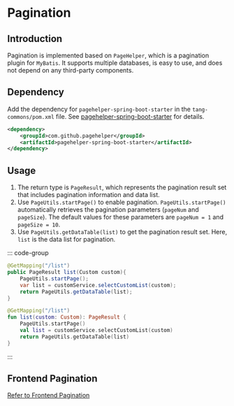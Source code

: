 # Pagination

## Introduction

Pagination is implemented based on `PageHelper`, which is a pagination plugin for `MyBatis`. It supports multiple databases, is easy to use, and does not depend on any third-party components.

## Dependency

Add the dependency for `pagehelper-spring-boot-starter` in the `tang-commons/pom.xml` file. See [pagehelper-spring-boot-starter](https://github.com/tangllty/tang-boot/blob/master/tang-commons/pom.xml#L25-L28) for details.

```xml
<dependency>
    <groupId>com.github.pagehelper</groupId>
    <artifactId>pagehelper-spring-boot-starter</artifactId>
</dependency>
```

## Usage

1. The return type is `PageResult`, which represents the pagination result set that includes pagination information and data list.
2. Use `PageUtils.startPage()` to enable pagination. `PageUtils.startPage()` automatically retrieves the pagination parameters (`pageNum` and `pageSize`). The default values for these parameters are `pageNum = 1` and `pageSize = 10`.
3. Use `PageUtils.getDataTable(list)` to get the pagination result set. Here, `list` is the data list for pagination.

::: code-group

```java [Java]
@GetMapping("/list")
public PageResult list(Custom custom){
    PageUtils.startPage();
    var list = customService.selectCustomList(custom);
    return PageUtils.getDataTable(list);
}
```

```kotlin [Kotlin]
@GetMapping("/list")
fun list(custom: Custom): PageResult {
    PageUtils.startPage()
    val list = customService.selectCustomList(custom)
    return PageUtils.getDataTable(list)
}
```

:::

## Frontend Pagination

[Refer to Frontend Pagination](/en/tang-vue/pagination.md)
